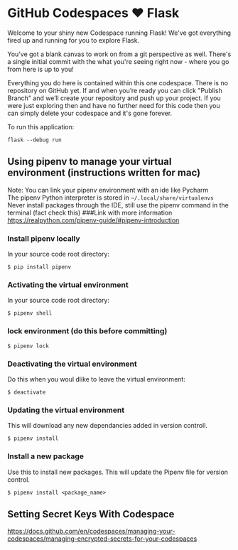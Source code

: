 # GitHub Codespaces ♥️ Flask

Welcome to your shiny new Codespace running Flask! We've got everything fired up and running for you to explore Flask.

You've got a blank canvas to work on from a git perspective as well. There's a single initial commit with the what you're seeing right now - where you go from here is up to you!

Everything you do here is contained within this one codespace. There is no repository on GitHub yet. If and when you’re ready you can click "Publish Branch" and we’ll create your repository and push up your project. If you were just exploring then and have no further need for this code then you can simply delete your codespace and it's gone forever.

To run this application:

```
flask --debug run
```

## Using pipenv to manage your virtual environment (instructions written for mac)

Note: You can link your pipenv environment with an ide like Pycharm  
The pipenv Python interpreter is stored in `~/.local/share/virtualenvs`  
Never install packages through the IDE, still use the pipenv command in the terminal (fact check this)
###Link with more information
https://realpython.com/pipenv-guide/#pipenv-introduction

### Install pipenv locally

In your source code root directory:

    $ pip install pipenv

### Activating the virtual environment

In your source code root directory:

    $ pipenv shell

### lock environment (do this before committing)

    $ pipenv lock

### Deactivating the virtual environment

Do this when you woul dlike to leave the virtual environment:

    $ deactivate

### Updating the virtual environment

This will download any new dependancies added in version controll.

    $ pipenv install

### Install a new package

Use this to install new packages. This will update the Pipenv file for version control.

    $ pipenv install <package_name>

## Setting Secret Keys With Codespace
https://docs.github.com/en/codespaces/managing-your-codespaces/managing-encrypted-secrets-for-your-codespaces

